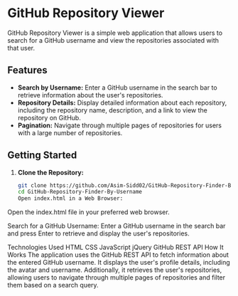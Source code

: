 # GitHub Repository Viewer

GitHub Repository Viewer is a simple web application that allows users to search for a GitHub username and view the repositories associated with that user.

## Features

- **Search by Username:** Enter a GitHub username in the search bar to retrieve information about the user's repositories.
- **Repository Details:** Display detailed information about each repository, including the repository name, description, and a link to view the repository on GitHub.
- **Pagination:** Navigate through multiple pages of repositories for users with a large number of repositories.

## Getting Started

1. **Clone the Repository:**
   ```bash
   git clone https://github.com/Asim-Sidd02/GitHub-Repository-Finder-By-Username.git
   cd GitHub-Repository-Finder-By-Username
   Open index.html in a Web Browser:
Open the index.html file in your preferred web browser.

Search for a GitHub Username:
Enter a GitHub username in the search bar and press Enter to retrieve and display the user's repositories.

Technologies Used
HTML
CSS
JavaScript
jQuery
GitHub REST API
How It Works
The application uses the GitHub REST API to fetch information about the entered GitHub username. It displays the user's profile details, including the avatar and username. Additionally, it retrieves the user's repositories, allowing users to navigate through multiple pages of repositories and filter them based on a search query.
